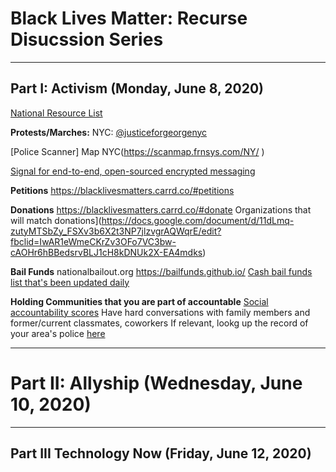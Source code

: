 # Black Lives Matter: Recurse Disucssion Series
---
## Part I: Activism (Monday, June 8, 2020)

[National Resource List](https://docs.google.com/document/d/1CjZMORRVuv-I-qo4B0YfmOTqIOa3GUS207t5iuLZmyA/mobilebasic)

**Protests/Marches:**
NYC: [@justiceforgeorgenyc](https://www.instagram.com/justiceforgeorgenyc/
)

[Police Scanner] Map NYC(https://scanmap.frnsys.com/NY/
)

[Signal for end-to-end, open-sourced encrypted messaging](https://signal.org/
)

**Petitions**
https://blacklivesmatters.carrd.co/#petitions

**Donations**
https://blacklivesmatters.carrd.co/#donate
Organizations that will match donations](https://docs.google.com/document/d/11dLmq-zutyMTSbZy_FSXv3b6X2t3NP7jlzvgrAQWqrE/edit?fbclid=IwAR1eWmeCKrZv3OFo7VC3bw-cAOHr6hBBedsrvBLJ1cH8kDNUk2X-EA4mdks)

**Bail Funds**
nationalbailout.org
https://bailfunds.github.io/
[Cash bail funds list that's been updated daily](https://docs.google.com/document/d/1Peqd9TCmmqxty8Cco6DKsKX8D5tj9Vb9kREozbYJVXc/edit
)

**Holding Communities that you are part of accountable**
[Social accountability scores](https://docs.google.com/spreadsheets/d/1v0eRi7i3X3u-qGOj3xvRmd1WshDRYHoi_UFojUKmMsU/htmlview
)
Have hard conversations with family members and former/current classmates, coworkers
If relevant, lookg up the record of your area's police [here](https://mappingpoliceviolence.org/
)

---
# Part II: Allyship (Wednesday, June 10, 2020)

---
## Part III Technology Now (Friday, June 12, 2020)